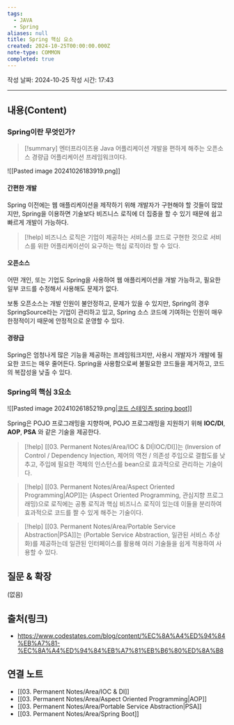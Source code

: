 ```yaml
---
tags:
  - JAVA
  - Spring
aliases: null
title: Spring 핵심 요소
created: 2024-10-25T00:00:00.000Z
note-type: COMMON
completed: true
---
```

작성 날짜: 2024-10-25
작성 시간: 17:43


----
## 내용(Content)

### Spring이란 무엇인가?

>[!summary]
>엔터프라이즈용 Java 어플리케이션 개발을 편하게 해주는 오픈소스 경량급 어플리케이션 프레임워크이다.


![[Pasted image 20241026183919.png]]

#### 간편한 개발

Spring 이전에는 웹 애플리케이션을 제작하기 위해  개발자가 구현해야 할 것들이 많았지만, Spring을 이용하면 기술보다 비즈니스 로직에 더 집중을 할 수 있기 때문에 쉽고 빠르게 개발이 가능하다.

>[!help]
> 비즈니스 로직은 기업이 제공하는 서비스를 코드로 구현한 것으로 서비스를 위한 어플리케이션이 요구하는 핵심 로직이라 할 수 있다.

#### 오픈소스

어떤 개인, 또는 기업도 Spring을 사용하여 웹 애플리케이션을 개발 가능하고, 필요한 일부 코드를 수정해서 사용해도 문제가 없다.

보통 오픈소스는 개발 인원이 불안정하고, 문제가 있을 수 있지만, Spring의 경우 SpringSource라는 기업이 관리하고 있고, Spring 소스 코드에 기여하는 인원이 매우 한정적이기 때문에 안정적으로 운영할 수 있다.

#### 경량급

Spring은 엄청나게 많은 기능을 제공하는 프레임워크지만, 사용시 개발자가 개발에 필요한 코드는 매우 줄어든다. Spring을 사용함으로써 불필요한 코드들을 제거하고, 코드의 복잡성을 낮출 수 있다.

### Spring의 핵심 3요소

![[Pasted image 20241026185219.png|[코드 스테잇츠 spring boot](https://www.codestates.com/blog/content/%EC%8A%A4%ED%94%84%EB%A7%81-%EC%8A%A4%ED%94%84%EB%A7%81%EB%B6%80%ED%8A%B8)]]


Spring은 POJO 프로그래밍을 지향하며, POJO 프로그래밍을 지원하기 위해 **IOC/DI**, **AOP**, **PSA** 와 같은 기술을 제공한다.

>[!help]
>[[03. Permanent Notes/Area/IOC & DI|IOC/DI]]는 (Inversion of Control / Dependency Injection, 제어의 역전 / 의존성 주입으로 결합도를 낮추고, 주입에 필요한 객체의 인스턴스를 bean으로 효과적으로 관리하는 기술이다.

>[!help]
>[[03. Permanent Notes/Area/Aspect Oriented Programming|AOP]]는 (Aspect Oriented Programming, 관심지향 프로그래밍)으로 로직에는 공통 로직과 핵심 비즈니스 로직이 있는데 이들을 분리하여 효과적으로 코드를 짤 수 있게 해주는 기술이다.

>[!help]
>[[03. Permanent Notes/Area/Portable Service Abstraction|PSA]]는 (Portable Service Abstraction, 일관된 서비스 추상화)를 제공하는데 일관된 인터페이스를 활용해 여러 기술들을 쉽게 적용하여 사용할 수 있다.



## 질문 & 확장

(없음)

## 출처(링크)

- https://www.codestates.com/blog/content/%EC%8A%A4%ED%94%84%EB%A7%81-%EC%8A%A4%ED%94%84%EB%A7%81%EB%B6%80%ED%8A%B8

## 연결 노트

- [[03. Permanent Notes/Area/IOC & DI]]
- [[03. Permanent Notes/Area/Aspect Oriented Programming|AOP]]
- [[03. Permanent Notes/Area/Portable Service Abstraction|PSA]]
- [[03. Permanent Notes/Area/Spring Boot]]

